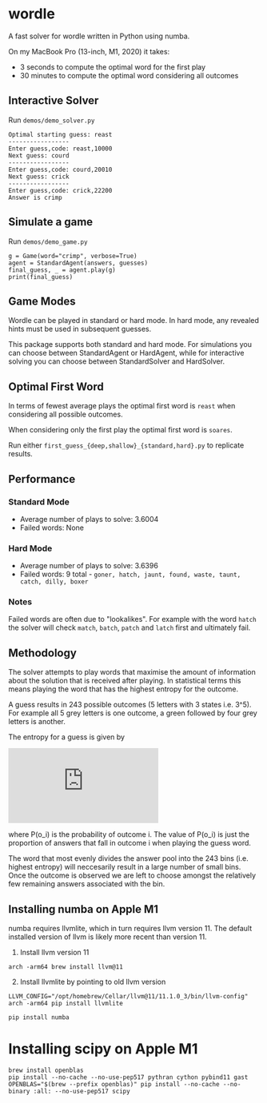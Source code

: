 # wordle

A fast solver for wordle written in Python using numba.

On my MacBook Pro (13-inch, M1, 2020) it takes:
- 3 seconds to compute the optimal word for the first play
- 30 minutes to compute the optimal word considering all outcomes

## Interactive Solver

Run `demos/demo_solver.py`

    Optimal starting guess: reast
    -----------------
    Enter guess,code: reast,10000
    Next guess: courd
    -----------------
    Enter guess,code: courd,20010
    Next guess: crick
    -----------------
    Enter guess,code: crick,22200
    Answer is crimp

## Simulate a game

Run `demos/demo_game.py`

    g = Game(word="crimp", verbose=True)
    agent = StandardAgent(answers, guesses)
    final_guess, _ = agent.play(g)
    print(final_guess)

## Game Modes

Wordle can be played in standard or hard mode. In hard mode, any revealed hints must be used in subsequent guesses.

This package supports both standard and hard mode. For simulations you can choose between StandardAgent or HardAgent, while
for interactive solving you can choose between StandardSolver and HardSolver.

## Optimal First Word

In terms of fewest average plays the optimal first word is `reast` when
considering all possible outcomes.

When considering only the first play the optimal first word is `soares`.

Run either `first_guess_{deep,shallow}_{standard,hard}.py` to replicate results.

## Performance

### Standard Mode

- Average number of plays to solve: 3.6004
- Failed words: None

### Hard Mode

- Average number of plays to solve: 3.6396
- Failed words: 9 total - `goner, hatch, jaunt, found, waste, taunt, catch, dilly, boxer`

### Notes

Failed words are often due to "lookalikes". For example with the word `hatch` the solver will check `match`, `batch`, `patch` and `latch` first and ultimately fail.

## Methodology

The solver attempts to play words that maximise the amount of information about the solution that is received after playing.
In statistical terms this means playing the word that has the highest entropy for the outcome.

A guess results in 243 possible outcomes (5 letters with 3 states i.e. 3^5). For example all 5 grey letters is one outcome, a green followed by four grey letters is another.

The entropy for a guess is given by 

![equation](http://www.sciweavers.org/tex2img.php?eq=-%20%5Csum_%7Bi%3D1%7D%5E%7B243%7D%20P%28o_i%29%20%5Clog%7BP%28o_i%29%7D&bc=White&fc=Black&im=jpg&fs=12&ff=arev&edit=0)

where P(o_i) is the probability of outcome i. The value of P(o_i) is just the proportion
of answers that fall in outcome i when playing the guess word.

The word that most evenly divides the answer pool into the 243 bins (i.e. highest entropy) will neccesarily result in a large number of small bins. Once the outcome is observed we are left to choose amongst the relatively few remaining answers associated with the bin.

## Installing numba on Apple M1

numba requires llvmlite, which in turn requires llvm version 11. The default installed version of llvm is likely more recent than version 11.

1. Install llvm version 11

`arch -arm64 brew install llvm@11`

2. Install llvmlite by pointing to old llvm version

`LLVM_CONFIG="/opt/homebrew/Cellar/llvm@11/11.1.0_3/bin/llvm-config" arch -arm64 pip install llvmlite`

`pip install numba`

# Installing scipy on Apple M1

    brew install openblas
    pip install --no-cache --no-use-pep517 pythran cython pybind11 gast
    OPENBLAS="$(brew --prefix openblas)" pip install --no-cache --no-binary :all: --no-use-pep517 scipy



